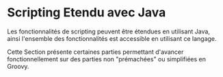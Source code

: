 
Scripting Etendu avec Java
==========================



Les fonctionnalités de scripting peuvent être étendues en utilisant Java, ainsi l'ensemble des fonctionnalités est accessible en utilisant ce langage.

Cette Section présente certaines parties permettant d'avancer fonctionnellement sur des parties non "prémachées" ou simplifiées en Groovy.


